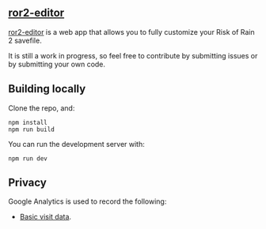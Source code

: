 ## [ror2-editor](https://riskofrain2-save-editor.web.app/)

[ror2-editor](https://riskofrain2-save-editor.web.app/) is a web app that allows you to fully customize your Risk of Rain 2 savefile.

It is still a work in progress, so feel free to contribute by submitting issues or by submitting your own code.

## Building locally

Clone the repo, and:

```
npm install
npm run build
```

You can run the development server with:

```
npm run dev
```

## Privacy

Google Analytics is used to record the following:

- [Basic visit data](https://support.google.com/analytics/answer/6004245).
